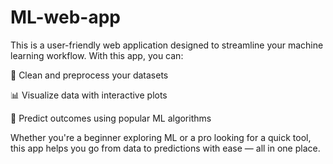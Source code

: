 # ML-web-app

This is a user-friendly web application designed to streamline your machine learning workflow. With this app, you can:

🧹 Clean and preprocess your datasets

📊 Visualize data with interactive plots

🤖 Predict outcomes using popular ML algorithms

Whether you're a beginner exploring ML or a pro looking for a quick tool, this app helps you go from data to predictions with ease — all in one place.
